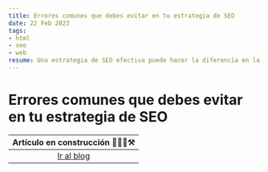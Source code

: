 ```yaml
---
title: Errores comunes que debes evitar en tu estrategia de SEO
date: 22 Feb 2023
tags:
- html
- seo
- web
resume: Una estrategia de SEO efectiva puede hacer la diferencia en la cantidad de tráfico y conversiones que obtienes en tu sitio web. En este artículo, te mostramos los errores comunes que debes evitar para maximizar tus esfuerzos de SEO y obtener los mejores resultados posibles.
---
```


# Errores comunes que debes evitar en tu estrategia de SEO

|Artículo en construcción 👷🏻‍♂️⚒️|
|:---------------------------:|
|[Ir al blog](/#blog)|
